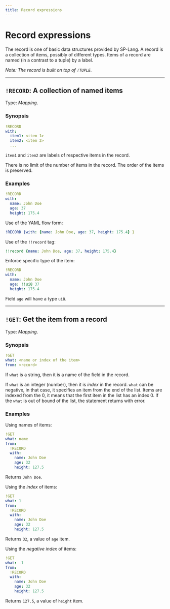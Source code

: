 ```yaml
---
title: Record expressions
---
```


# Record expressions



The record is one of basic data structures provided by SP-Lang.
A record is a collection of items, possibly of different types.
Items of a record are named (in a contrast to a tuple) by a label.

_Note: The record is built on top of `!TUPLE`._

--- 

## `!RECORD`: A collection of named items 

Type:  _Mapping_.

### Synopsis

```yaml
!RECORD
with:
  item1: <item 1>
  item2: <item 2>
  ...
```

`item1` and `item2` are labels of respective items in the record.

There is no limit of the number of items in the record.
The order of the items is preserved.

### Examples

```yaml
!RECORD
with:
  name: John Doe
  age: 37
  height: 175.4
```


Use of the YAML flow form:

```yaml
!RECORD {with: {name: John Doe, age: 37, height: 175.4} }
```


Use of the `!!record` tag:

```yaml
!!record {name: John Doe, age: 37, height: 175.4}
```


Enforce specific type of the item:

```yaml
!RECORD
with:
  name: John Doe
  age: !!ui8 37
  height: 175.4
```

Field `age` will have a type `ui8`.


--- 

## `!GET`: Get the item from a record 

Type: _Mapping_.

### Synopsis

```yaml
!GET
what: <name or index of the item>
from: <record>
```

If `what` is a string, then it is a name of the field in the record.

If `what` is an integer (number), then it is _index_ in the record.
`what` can be negative, in that case, it specifies an item from the end of the list.
Items are indexed from the 0, it means that the first item in the list has an index 0.
If the `what` is out of bound of the list, the statement returns with error.


### Examples

Using names of items:

```yaml
!GET
what: name
from:
  !RECORD
  with:
    name: John Doe
    age: 32
    height: 127.5
```

Returns `John Doe`.


Using the _index_ of items:

```yaml
!GET
what: 1
from:
  !RECORD
  with:
    name: John Doe
    age: 32
    height: 127.5
```

Returns `32`, a value of `age` item.


Using the _negative index_ of items:

```yaml
!GET
what: -1
from:
  !RECORD
  with:
    name: John Doe
    age: 32
    height: 127.5
```

Returns `127.5`, a value of `height` item.
